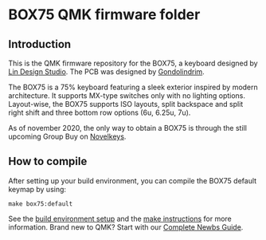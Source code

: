 # BOX75 QMK firmware folder

## Introduction

This is the QMK firmware repository for the BOX75, a keyboard designed by [Lin Design Studio](https://www.instagram.com/lin_designstudio/?hl=en). The PCB was designed by [Gondolindrim](https://github.com/Gondolindrim).

The BOX75 is a 75% keyboard featuring a sleek exterior inspired by modern architecture. It supports MX-type switches only with no lighting options. Layout-wise, the BOX75 supports ISO layouts, split backspace and split right shift and three bottom row options (6u, 6.25u, 7u).

As of november 2020, the only way to obtain a BOX75 is through the still upcoming Group Buy on [Novelkeys](http://novelkeys.xyz).

## How to compile

After setting up your build environment, you can compile the BOX75 default keymap by using:

    make box75:default

See the [build environment setup](https://docs.qmk.fm/#/getting_started_build_tools) and the [make instructions](https://docs.qmk.fm/#/getting_started_make_guide) for more information. Brand new to QMK? Start with our [Complete Newbs Guide](https://docs.qmk.fm/#/newbs).

